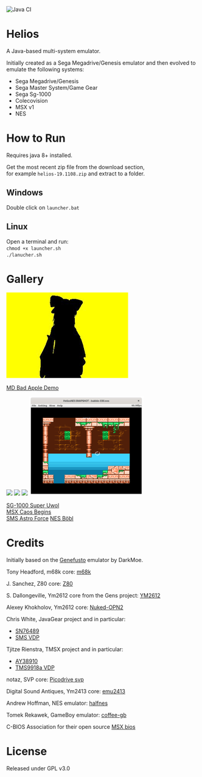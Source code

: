 ![Java CI](https://github.com/fedex81/helios/workflows/Java%20CI/badge.svg)

# Helios

A Java-based multi-system emulator.

Initially created as a Sega Megadrive/Genesis emulator and then evolved to emulate
the following systems:
- Sega Megadrive/Genesis
- Sega Master System/Game Gear
- Sega Sg-1000
- Colecovision
- MSX v1
- NES

# How to Run
Requires java 8+ installed.

Get the most recent zip file from the download section,  
for example `helios-19.1108.zip` and extract to a folder.

## Windows
Double click on `launcher.bat`

## Linux
Open a terminal and run:  
`chmod +x launcher.sh`  
`./lanucher.sh`

# Gallery

![](res/site/bad_apple.gif)

[MD Bad Apple Demo](http://www.pouet.net/prod.php?which=60780)

<img src="res/site/super_uwol.png" width="300">    <img src="res/site/astro_force.png" width="300">    <img src="res/site/caos_begins.png" width="300">   <img src="res/site/bobl.png" width="300">

[SG-1000 Super Uwol](http://www.mojontwins.com/juegos_mojonos/super-uwol-sg-1000)  
[MSX Caos Begins](http://msxdev.msxblue.com/?page_id=305)    
[SMS Astro Force](http://www.smspower.org/Homebrew/AstroForce-SMS)
[NES Böbl](https://forums.nesdev.com/viewtopic.php?f=35&t=19718)




# Credits

Initially based on the [Genefusto](https://github.com/DarkMoe/genefusto) emulator by DarkMoe.

Tony Headford, m68k core: [m68k](https://github.com/tonyheadford/m68k)

J. Sanchez, Z80 core: [Z80](https://github.com/jsanchezv/Z80Core)

S. Dallongeville, Ym2612 core from the Gens project: [YM2612](https://github.com/rofl0r/gens) 

Alexey Khokholov, Ym2612 core: [Nuked-OPN2](https://github.com/nukeykt/Nuked-OPN2)

Chris White, JavaGear project and in particular:
- [SN76489](http://javagear.sourceforge.net/source-repository.html)
- [SMS VDP](http://javagear.sourceforge.net/source-repository.html)

Tjitze Rienstra, TMSX project and in particular:
- [AY38910](https://github.com/tjitze/TMSX)
- [TMS9918a VDP](https://github.com/tjitze/TMSX)

notaz, SVP core: [Picodrive svp](https://notaz.gp2x.de/svp.php)

Digital Sound Antiques, Ym2413 core: [emu2413](https://github.com/digital-sound-antiques/emu2413)

Andrew Hoffman, NES emulator: [halfnes](https://github.com/andrew-hoffman/halfnes)

Tomek Rekawek, GameBoy emulator: [coffee-gb](https://github.com/trekawek/coffee-gb)

C-BIOS Association for their open source [MSX bios](http://cbios.sourceforge.net/)

# License
Released under GPL v3.0
